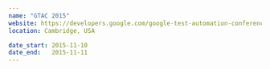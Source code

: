 ```yaml
---
name: "GTAC 2015"
website: https://developers.google.com/google-test-automation-conference/2015/
location: Cambridge, USA

date_start: 2015-11-10
date_end:   2015-11-11
---
```

